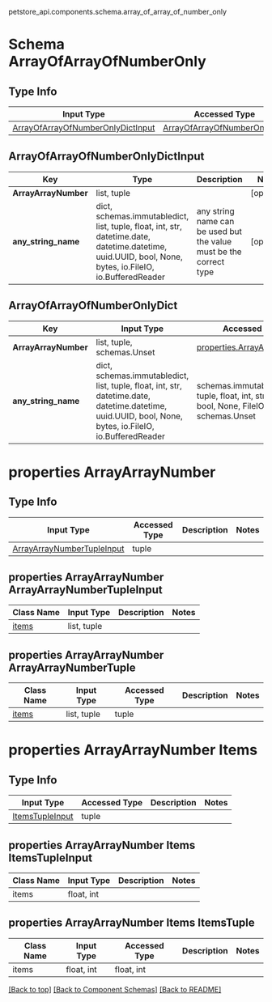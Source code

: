 petstore_api.components.schema.array_of_array_of_number_only
# Schema ArrayOfArrayOfNumberOnly

## Type Info
Input Type | Accessed Type | Description | Notes
------------ | ------------- | ------------- | -------------
[ArrayOfArrayOfNumberOnlyDictInput](#arrayofarrayofnumberonlydictinput) | [ArrayOfArrayOfNumberOnlyDict](#arrayofarrayofnumberonlydict) |  |

## ArrayOfArrayOfNumberOnlyDictInput
Key | Type |  Description | Notes
------------ | ------------- | ------------- | -------------
**ArrayArrayNumber** | list, tuple |  | [optional]
**any_string_name** | dict, schemas.immutabledict, list, tuple, float, int, str, datetime.date, datetime.datetime, uuid.UUID, bool, None, bytes, io.FileIO, io.BufferedReader | any string name can be used but the value must be the correct type | [optional]

## ArrayOfArrayOfNumberOnlyDict
Key | Input Type | Accessed Type | Description | Notes
------------ | ------------- | ------------- | ------------- | -------------
**ArrayArrayNumber** | list, tuple, schemas.Unset | [properties.ArrayArrayNumber](#properties-arrayarraynumber) |  | [optional]
**any_string_name** | dict, schemas.immutabledict, list, tuple, float, int, str, datetime.date, datetime.datetime, uuid.UUID, bool, None, bytes, io.FileIO, io.BufferedReader | schemas.immutabledict, tuple, float, int, str, bytes, bool, None, FileIO, schemas.Unset | any string name can be used but the value must be the correct type | [optional] typed value is accessed with the get_additional_property_ method

# properties ArrayArrayNumber

## Type Info
Input Type | Accessed Type | Description | Notes
------------ | ------------- | ------------- | -------------
[ArrayArrayNumberTupleInput](#properties-arrayarraynumber-arrayarraynumbertupleinput) | tuple |  |

## properties ArrayArrayNumber ArrayArrayNumberTupleInput
Class Name | Input Type | Description | Notes
------------- | ------------- | ------------- | -------------
[items](#properties-arrayarraynumber-items) | list, tuple |  |

## properties ArrayArrayNumber ArrayArrayNumberTuple
Class Name | Input Type | Accessed Type | Description | Notes
------------- | ------------- | ------------- | ------------- | -------------
[items](#properties-arrayarraynumber-items) | list, tuple | tuple |  |

# properties ArrayArrayNumber Items

## Type Info
Input Type | Accessed Type | Description | Notes
------------ | ------------- | ------------- | -------------
[ItemsTupleInput](#properties-arrayarraynumber-items-itemstupleinput) | tuple |  |

## properties ArrayArrayNumber Items ItemsTupleInput
Class Name | Input Type | Description | Notes
------------- | ------------- | ------------- | -------------
items | float, int |  |

## properties ArrayArrayNumber Items ItemsTuple
Class Name | Input Type | Accessed Type | Description | Notes
------------- | ------------- | ------------- | ------------- | -------------
items | float, int | float, int |  |

[[Back to top]](#top) [[Back to Component Schemas]](../../../README.md#Component-Schemas) [[Back to README]](../../../README.md)
